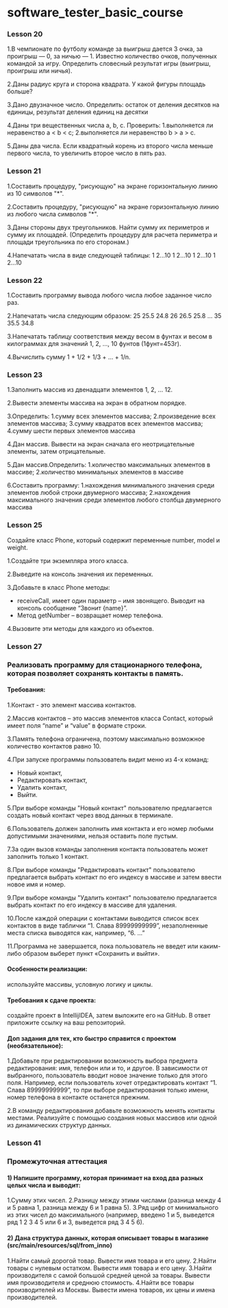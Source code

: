 # software_tester_basic_course


### Lesson 20
1.В чемпионате по футболу команде за выигрыш дается 3 очка, за проигрыш — 0, за ничью — 1. 
Известно количество очков, полученных командой за игру. 
Определить словесный результат игры (выигрыш, проигрыш или ничья).

2.Даны радиус круга и сторона квадрата. У какой фигуры площадь больше?

3.Дано двузначное число. Определить: остаток от деления десятков на единицы, результат деления единиц на десятки

4.Даны три вещественных числа a, b, c. 
Проверить:
1.выполняется ли неравенство a < b < c;
2.выполняется ли неравенство b > a > c.

5.Даны два числа. Если квадратный корень из второго числа меньше первого числа, то увеличить второе число в пять раз.


### Lesson 21
1.Составить процедуру, "рисующую" на экране горизонтальную линию из 10 символов "*".

2.Составить процедуру, "рисующую" на экране горизонтальную линию из любого числа символов "*".

3.Даны стороны двух треугольников. Найти сумму их периметров и сумму их площадей.
(Определить процедуру для расчета периметра и площади треугольника по его сторонам.)

4.Напечатать числа в виде следующей таблицы:
1 2...10
1 2...10
1 2...10
1 2...10


### Lesson 22
1.Составить программу вывода любого числа любое заданное число раз.

2.Напечатать числа следующим образом:
25 25.5 24.8
26 26.5 25.8
...
35 35.5 34.8

3.Напечатать таблицу соответствия между весом в фунтах и весом в килограммах для значений 1, 2, ..., 10 фунтов (1фунт=453г).

4.Вычислить сумму 1 + 1/2 + 1/3 + ... + 1/n.


### Lesson 23
1.Заполнить массив из двенадцати элементов 1, 2, ... 12.

2.Вывести элементы массива на экран в обратном порядке.

3.Определить:
1.сумму всех элементов массива;
2.произведение всех элементов массива;
3.сумму квадратов всех элементов массива;
4.сумму шести первых элементов массива

4.Дан массив. Вывести на экран сначала его неотрицательные элементы, затем отрицательные.

5.Дан массив.Определить:
1.количество максимальных элементов в массиве;
2.количество минимальных элементов в массиве

6.Составить программу:
1.нахождения минимального значения среди элементов любой строки двумерного массива;
2.нахождения максимального значения среди элементов любого столбца двумерного массива

### Lesson 25
Создайте класс Phone, который содержит переменные number, model и weight.

1.Создайте три экземпляра этого класса.

2.Выведите на консоль значения их переменных.

3.Добавьте в класс Phone методы:
- receiveCall, имеет один параметр – имя звонящего. Выводит на консоль сообщение “Звонит {name}”.
- Метод getNumber – возвращает номер телефона.

4.Вызовите эти методы для каждого из объектов.

### Lesson 27
### Реализовать программу для стационарного телефона, которая позволяет сохранять контакты в память.

#### Требования:
1.Контакт - это элемент массива контактов.

2.Массив контактов – это массив элементов класса Сontact, который имеет поля “name” и “value” в формате строки.

3.Память телефона ограничена, поэтому максимально возможное количество контактов равно 10.

4.При запуске программы пользователь видит меню из 4-х команд:
- Новый контакт,
- Редактировать контакт,
- Удалить контакт,
- Выйти.

5.При выборе команды "Новый контакт" пользователю предлагается создать новый контакт через ввод данных в терминале.

6.Пользователь должен заполнить имя контакта и его номер любыми допустимыми значениями, нельзя оставить поле пустым.

7.За один вызов команды заполнения контакта пользователь может заполнить только 1 контакт.

8.При выборе команды "Редактировать контакт" пользователю предлагается выбрать контакт по его индексу в массиве и затем 
ввести новое имя и номер.

9.При выборе команды "Удалить контакт" пользователю предлагается выбрать контакт по его индексу в массиве для удаления.

10.После каждой операции с контактами выводится список всех контактов в виде таблички “1. Слава 89999999999”, 
незаполненные места списка выводятся как, например, “6. ...”

11.Программа не завершается, пока пользователь не введет или каким-либо образом выберет пункт «Сохранить и выйти».

#### Особенности реализации: 
используйте массивы, условную логику и циклы.

#### Требования к сдаче проекта: 
создайте проект в IntellijIDEA, затем выложите его на GitHub. 
В ответ приложите ссылку на ваш репозиторий.

#### Доп задания для тех, кто быстро справится с проектом (необязательное):
1.Добавьте при редактировании возможность выбора предмета редактирования: 
имя, телефон или и то, и другое. В зависимости от выбранного, пользователь вводит новое значение только для этого поля.
Например, если пользователь хочет отредактировать контакт “1. Слава 89999999999”, то при выборе редактирования только имени, 
номер телефона в контакте останется прежним.

2.В команду редактирования добавьте возможность менять контакты местами. 
Реализуйте с помощью создания новых массивов или одной из динамических структур данных.

### Lesson 41
### Промежуточная аттестация
#### 1) Напишите программу, которая принимает на вход два разных целых числа и выводит:
1.Сумму этих чисел.
2.Разницу между этими числами (разница между 4 и 5 равна 1, разница между 6 и 1 равна 5).
3.Ряд цифр от минимального из этих чисел до максимального (например, введено 1 и 5, выведется ряд 1 2 3 4 5 
или 6 и 3, выведется ряд 3 4 5 6).

#### 2) Дана структура данных, которая описывает товары в магазине (src/main/resources/sql/from_inno)
1.Найти самый дорогой товар. Вывести имя товара и его цену.
2.Найти товары с нулевым остатком. Вывести имя товара и его цену.
3.Найти производителя с самой большой средней ценой за товары. Вывести имя производителя и среднюю стоимость.
4.Найти все товары производителей из Москвы. Вывести имена товаров, их цены и имена производителей.